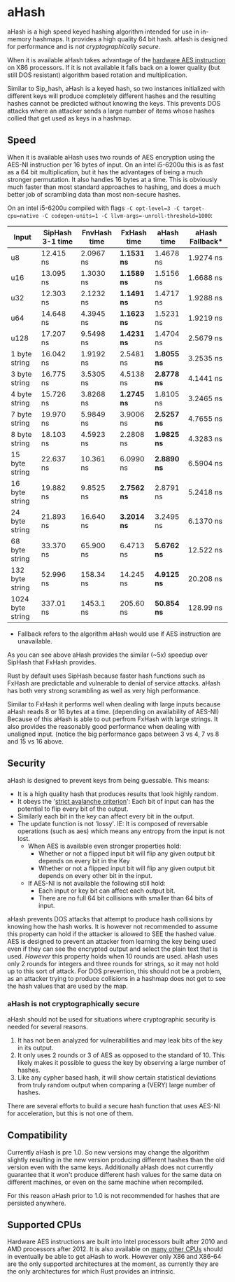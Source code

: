 # aHash

aHash is a high speed keyed hashing algorithm intended for use in in-memory hashmaps. It provides a high quality 64 bit hash.
aHash is designed for performance and is *not cryptographically secure*.

When it is available aHash takes advantage of the [hardware AES instruction](https://en.wikipedia.org/wiki/AES_instruction_set)
on X86 processors. If it is not available it falls back on a lower quality (but still DOS resistant) algorithm based rotation 
and multiplication. 

Similar to Sip_hash, aHash is a keyed hash, so two instances initialized with different keys will produce completely different
hashes and the resulting hashes cannot be predicted without knowing the keys. 
This prevents DOS attacks where an attacker sends a large number of items whose hashes collied that get used as keys in a hashmap.

## Speed

When it is available aHash uses two rounds of AES encryption using the AES-NI instruction per 16 bytes of input.
On an intel i5-6200u this is as fast as a 64 bit multiplication, but it has the advantages of being a much stronger permutation.
It also handles 16 bytes at a time. This is obviously much faster than most standard approaches to hashing, and does a 
much better job of scrambling data than most non-secure hashes.

On an intel i5-6200u compiled with flags `-C opt-level=3 -C target-cpu=native -C codegen-units=1 -C llvm-args=-unroll-threshold=1000`:

| Input   | SipHash 3-1 time | FnvHash time|FxHash time| aHash time| aHash Fallback* |
|----------------|-----------|-----------|-----------|-----------|---------------|
| u8             | 12.415 ns | 2.0967 ns | **1.1531 ns** | 1.4678 ns | 1.9274 ns |
| u16            | 13.095 ns | 1.3030 ns | **1.1589 ns** | 1.5156 ns | 1.6688 ns |
| u32            | 12.303 ns | 2.1232 ns | **1.1491 ns** | 1.4717 ns | 1.9288 ns |
| u64            | 14.648 ns | 4.3945 ns | **1.1623 ns** | 1.5231 ns | 1.9219 ns |
| u128           | 17.207 ns | 9.5498 ns | **1.4231 ns** | 1.4704 ns | 2.5679 ns |
| 1 byte string  | 16.042 ns | 1.9192 ns | 2.5481 ns | **1.8055 ns** | 3.2535 ns |
| 3 byte string  | 16.775 ns | 3.5305 ns | 4.5138 ns | **2.8778 ns** | 4.1441 ns |
| 4 byte string  | 15.726 ns | 3.8268 ns | **1.2745 ns** | 1.8105 ns | 3.2465 ns |
| 7 byte string  | 19.970 ns | 5.9849 ns | 3.9006 ns | **2.5257 ns** | 4.7655 ns |
| 8 byte string  | 18.103 ns | 4.5923 ns | 2.2808 ns | **1.9825 ns** | 4.3283 ns |
| 15 byte string | 22.637 ns | 10.361 ns | 6.0990 ns | **2.8890 ns** | 6.5904 ns |
| 16 byte string | 19.882 ns | 9.8525 ns | **2.7562 ns** | 2.8791 ns | 5.2418 ns |
| 24 byte string | 21.893 ns | 16.640 ns | **3.2014 ns** | 3.2495 ns | 6.1370 ns |
| 68 byte string | 33.370 ns | 65.900 ns | 6.4713 ns | **5.6762 ns** | 12.522 ns |
| 132 byte string| 52.996 ns | 158.34 ns | 14.245 ns | **4.9125 ns** | 20.208 ns |
|1024 byte string| 337.01 ns | 1453.1 ns | 205.60 ns | **50.854 ns** | 128.99 ns |

* Fallback refers to the algorithm aHash would use if AES instruction are unavailable. 

As you can see above aHash provides the similar (~5x) speedup over SipHash that FxHash provides.

Rust by default uses SipHash because faster hash functions such as FxHash are predictable and vulnerable to denial of service attacks.
aHash has both very strong scrambling as well as very high performance.

Similar to FxHash it performs well when dealing with large inputs because aHash reads 8 or 16 bytes at a time. 
(depending on availability of AES-NI)
Because of this aHash is able to out perfrom FxHash with large strings. It also provides the reasonably good performance when
dealing with unaligned input. (notice the big performance gaps between 3 vs 4, 7 vs 8 and 15 vs 16 above.

## Security

aHash is designed to prevent keys from being guessable. This means:
- It is a high quality hash that produces results that look highly random.
- It obeys the '[strict avalanche criterion](https://en.wikipedia.org/wiki/Avalanche_effect#Strict_avalanche_criterion)': 
Each bit of input can has the potential to flip every bit of the output.
- Similarly each bit in the key can affect every bit in the output.
- The update function is not 'lossy'. IE: It is composed of reversable operations (such as aes) which means any entropy from the input is not lost.
    - When AES is available even stronger properties hold:
        - Whether or not a flipped input bit will flip any given output bit depends on every bit in the Key
        - Whether or not a flipped input bit will flip any given output bit depends on every other bit in the input.
    - If AES-NI is not available the following still hold:
        - Each input or key bit can affect each output bit.
        - There are no full 64 bit collisions with smaller than 64 bits of input.

aHash prevents DOS attacks that attempt to produce hash collisions by knowing how the hash works.
It is however not recommended to assume this property can hold if the attacker is allowed to SEE the hashed value.
AES is designed to prevent an attacker from learning the key being used even if they can see the encrypted output and 
select the plain text that is used. *However* this property holds when 10 rounds are used. aHash uses only 2 rounds for 
integers and three rounds for strings, so it may not hold up to this sort of attack. 
For DOS prevention, this should not be a problem, as an attacker trying to produce collisions in a hashmap 
does not get to see the hash values that are used by the map.

### aHash is not cryptographically secure

aHash should not be used for situations where cryptographic security is needed for several reasons.

1. It has not been analyzed for vulnerabilities and may leak bits of the key in its output.
2. It only uses 2 rounds or 3 of AES as opposed to the standard of 10. This likely makes it possible to guess the key by observing a large number of hashes.
3. Like any cypher based hash, it will show certain statistical deviations from truly random output when comparing a (VERY) large number of hashes.

There are several efforts to build a secure hash function that uses AES-NI for acceleration, but this is not one of them.

## Compatibility

Currently aHash is pre 1.0. So new versions may change the algorithm slightly resulting in the new version producing 
different hashes than the old version even with the same keys. Additionally aHash does not currently guarantee that it 
won't produce different hash values for the same data on different machines, or even on the same machine when recompiled.

For this reason aHash prior to 1.0 is not recommended for hashes that are persisted anywhere.

## Supported CPUs

Hardware AES instructions are built into Intel processors built after 2010 and AMD processors after 2012.
It is also available on [many other CPUs](https://en.wikipedia.org/wiki/AES_instruction_set) should in eventually
be able to get aHash to work. However only X86 and X86-64 are the only supported architectures at the moment, as currently
they are the only architectures for which Rust provides an intrinsic.
